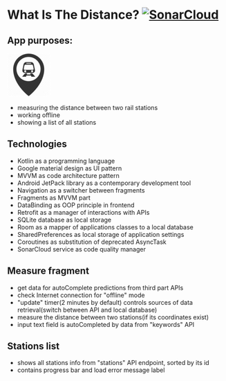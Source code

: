 # What Is The Distance? [![SonarCloud](https://sonarcloud.io/images/project_badges/sonarcloud-white.svg)](https://sonarcloud.io/dashboard?id=Harnet69_WhatIsTheDistance)

## App purposes:
![QR](https://github.com/Harnet69/WhatIsTheDistance/blob/master/app/GitHubFiles/app_ico_sm.png)
 - measuring the distance between two rail stations
 - working offline
 - showing a list of all stations

## Technologies
 - Kotlin as a programming language
 - Google material design as UI pattern
 - MVVM as code architecture pattern
 - Android JetPack library as a contemporary development tool
 - Navigation as a switcher between fragments
 - Fragments as MVVM part
 - DataBinding as OOP principle in frontend
 - Retrofit as a manager of interactions with APIs 
 - SQLite database as local storage
 - Room as a mapper of applications classes to a local database 
 - SharedPreferences as local storage of application settings
 - Coroutines as substitution of deprecated AsyncTask
 - SonarCloud service as code quality manager

## Measure fragment
 - get data for autoComplete predictions from third part APIs
 - check Internet connection for "offline" mode
 - "update" timer(2 minutes by default) controls sources of data retrieval(switch between API and local database) 
 - measure the distance between two stations(if its coordinates exist) 
 - input text field is autoCompleted by data from "keywords" API

## Stations list
 - shows all stations info from "stations" API endpoint, sorted by its id
 - contains progress bar and load error message label
